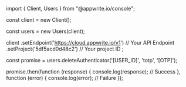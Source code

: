 import { Client, Users } from "@appwrite.io/console";

const client = new Client();

const users = new Users(client);

client
    .setEndpoint('https://cloud.appwrite.io/v1') // Your API Endpoint
    .setProject('5df5acd0d48c2') // Your project ID
;

const promise = users.deleteAuthenticator('[USER_ID]', 'totp', '[OTP]');

promise.then(function (response) {
    console.log(response); // Success
}, function (error) {
    console.log(error); // Failure
});